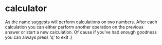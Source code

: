 # calculator
As the name suggests will perform calculations on two numbers. After each calculation you can either perform another operation on the previous answer or start a new calculation. Of cause if you've had enough goodness you can always press 'q' to exit :)

